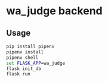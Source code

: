 # wa_judge backend

## Usage
```cmd
pip install pipenv
pipenv install
pipenv shell
set FLASK_APP=wa_judge
flask init_db
flask run
```